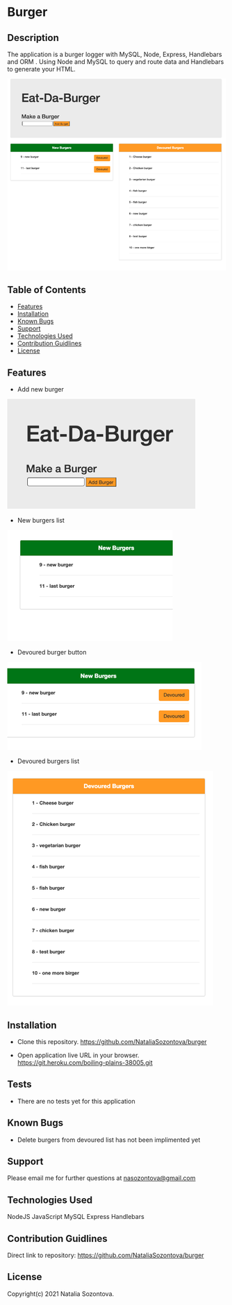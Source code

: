 # Burger

## Description
The application is a burger logger with MySQL, Node, Express, Handlebars and ORM . Using Node and MySQL to query and route data and Handlebars to generate your HTML.

![Screenshot](/public/assets/images/app.png)

## Table of Contents
* [Features](#features)
* [Installation](#installation)
* [Known Bugs](#known-bugs)
* [Support](#support)
* [Technologies Used](#technologies-used)
* [Contribution Guidlines](#contribution-guidlines)
* [License](#license)

## Features
* Add new burger

![Screenshot](/public/assets/images/addBurger.png)

* New burgers list

![Screenshot](/public/assets/images/newList.png)

* Devoured burger button

![Screenshot](/public/assets/images/devBtn.png)

* Devoured burgers list

![Screenshot](/public/assets/images/devList.png)


## Installation 
* Clone this repository.
https://github.com/NataliaSozontova/burger

* Open application live URL in your browser.
https://git.heroku.com/boiling-plains-38005.git

## Tests

* There are no tests yet for this application

## Known Bugs
* Delete burgers from devoured list
 has not been implimented yet

## Support
Please email me for further questions at nasozontova@gmail.com

## Technologies Used
NodeJS
JavaScript
MySQL
Express
Handlebars

## Contribution Guidlines
Direct link to repository: https://github.com/NataliaSozontova/burger

## License
Copyright(c) 2021 Natalia Sozontova.